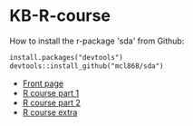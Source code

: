 # KB-R-course

How to install the r-package 'sda' from Github:
```markdown
install.packages("devtools")
devtools::install_github("mcl868/sda")
```

- [Front page](https://mcl868.github.io/KB-R-course/frontpage.html)
- [R course part 1](https://mcl868.github.io/KB-R-course/Html-filer/Module_base_r.html)
- [R course part 2](https://mcl868.github.io/KB-R-course/Html-filer/Module_tidyverse.html)
- [R course extra](https://mcl868.github.io/KB-R-course/Html-filer/Module_datatable.html)

